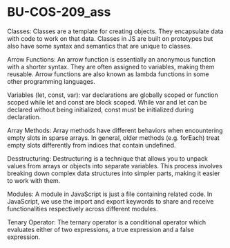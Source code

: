 # BU-COS-209_ass
Classes: Classes are a template for creating objects. They encapsulate data with code to work on that data. Classes in JS are built on prototypes but also have some syntax and semantics that are unique to classes.

Arrow Functions: An arrow function is essentially an anonymous function with a shorter syntax. They are often assigned to variables, making them reusable. Arrow functions are also known as lambda functions in some other programming languages.

Variables (let, const, var): var declarations are globally scoped or function scoped while let and const are block scoped. While var and let can be declared without being initialized, const must be initialized during declaration.

Array Methods: Array methods have different behaviors when encountering empty slots in sparse arrays. In general, older methods (e.g. forEach) treat empty slots differently from indices that contain undefined.

Desstructuring: Destructuring is a technique that allows you to unpack values from arrays or objects into separate variables. This process involves breaking down complex data structures into simpler parts, making it easier to work with them.

Modules: A module in JavaScript is just a file containing related code. In JavaScript, we use the import and export keywords to share and receive functionalities respectively across different modules.

Tenary Operator:  The ternary operator is a conditional operator which evaluates either of two expressions, a true expression and a false expression.
